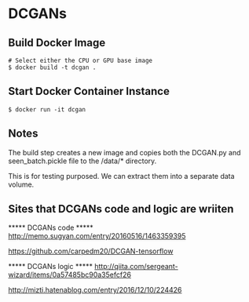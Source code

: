 # DCGANs

## Build Docker Image

```text
# Select either the CPU or GPU base image
$ docker build -t dcgan .
```

## Start Docker Container Instance
```text
$ docker run -it dcgan
```


## Notes
The build step creates a new image and copies both the DCGAN.py and seen_batch.pickle file to the /data/* directory. 

This is for testing purposed. We can extract them into a separate data volume.

## Sites that DCGANs code and logic are wriiten
***** DCGANs code *****
http://memo.sugyan.com/entry/20160516/1463359395

https://github.com/carpedm20/DCGAN-tensorflow

***** DCGANs logic *****
http://qiita.com/sergeant-wizard/items/0a57485bc90a35efcf26

http://mizti.hatenablog.com/entry/2016/12/10/224426
